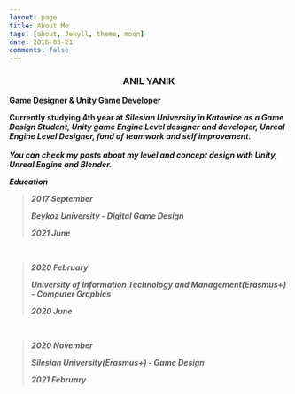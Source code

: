 ```yaml
---
layout: page
title: About Me
tags: [about, Jekyll, theme, moon]
date: 2016-03-21
comments: false
---
```

    




### <center> ANIL YANIK

<b>Game Designer & Unity Game Developer
<br>

Currently studying 4th year at <i> Silesian University in Katowice as a Game Design Student, Unity game Engine Level designer and developer, Unreal Engine Level Designer, fond of teamwork and self improvement. 
<br>
<br>
<i> You can check my posts about my level and concept design with Unity, Unreal Engine and Blender.
<br>

<b>Education
<br>

>2017 September
>
> *Beykoz University* - Digital Game Design
>
>2021 June
<br>

>2020 February
>
>*University of Information Technology and Management(Erasmus+)* - Computer Graphics
>
>2020 June
<br>

>2020 November
>
>*Silesian University(Erasmus+)* - Game Design
>
>2021 February






      

